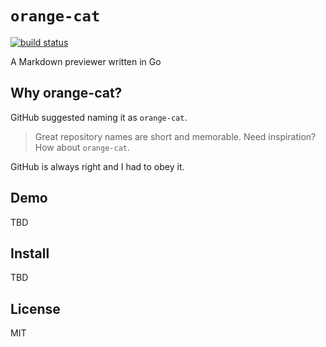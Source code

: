 # `orange-cat`

[![build
status](https://api.travis-ci.org/noraesae/orange-cat.svg)](https://travis-ci.org/noraesae/orange-cat)

A Markdown previewer written in Go

## Why orange-cat?

GitHub suggested naming it as `orange-cat`.

> Great repository names are short and memorable. Need inspiration? How about `orange-cat`.

GitHub is always right and I had to obey it.

## Demo

TBD

## Install

TBD

## License

MIT

